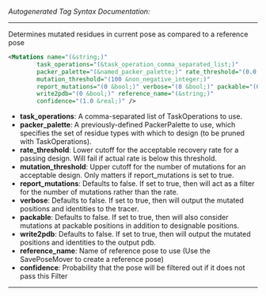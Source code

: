 <!-- THIS IS AN AUTOGENERATED FILE: Don't edit it directly, instead change the schema definition in the code itself. -->

_Autogenerated Tag Syntax Documentation:_

---
Determines mutated residues in current pose as compared to a reference pose

```xml
<Mutations name="(&string;)"
        task_operations="(&task_operation_comma_separated_list;)"
        packer_palette="(&named_packer_palette;)" rate_threshold="(0.0 &real;)"
        mutation_threshold="(100 &non_negative_integer;)"
        report_mutations="(0 &bool;)" verbose="(0 &bool;)" packable="(0 &bool;)"
        write2pdb="(0 &bool;)" reference_name="(&string;)"
        confidence="(1.0 &real;)" />
```

-   **task_operations**: A comma-separated list of TaskOperations to use.
-   **packer_palette**: A previously-defined PackerPalette to use, which specifies the set of residue types with which to design (to be pruned with TaskOperations).
-   **rate_threshold**: Lower cutoff for the acceptable recovery rate for a passing design. Will fail if actual rate is below this threshold.
-   **mutation_threshold**: Upper cutoff for the number of mutations for an acceptable design. Only matters if report_mutations is set to true.
-   **report_mutations**: Defaults to false. If set to true, then will act as a filter for the number of mutations rather than the rate.
-   **verbose**: Defaults to false. If set to true, then will output the mutated positions and identities to the tracer.
-   **packable**: Defaults to false. If set to true, then will also consider mutations at packable positions in addition to designable positions.
-   **write2pdb**: Defaults to false. If set to true, then will output the mutated positions and identities to the output pdb.
-   **reference_name**: Name of reference pose to use (Use the SavePoseMover to create a reference pose)
-   **confidence**: Probability that the pose will be filtered out if it does not pass this Filter

---
